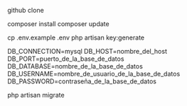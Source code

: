github clone

composer install
composer update

cp .env.example .env
php artisan key:generate

DB_CONNECTION=mysql
DB_HOST=nombre_del_host
DB_PORT=puerto_de_la_base_de_datos
DB_DATABASE=nombre_de_la_base_de_datos
DB_USERNAME=nombre_de_usuario_de_la_base_de_datos
DB_PASSWORD=contraseña_de_la_base_de_datos

php artisan migrate
